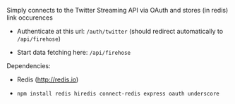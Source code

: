 Simply connects to the Twitter Streaming API via OAuth and stores (in redis) link occurences

* Authenticate at this url: `/auth/twitter` (should redirect automatically to `/api/firehose`)

* Start data fetching here: `/api/firehose`

Dependencies:

* Redis (http://redis.io)

* `npm install redis hiredis connect-redis express oauth underscore`

